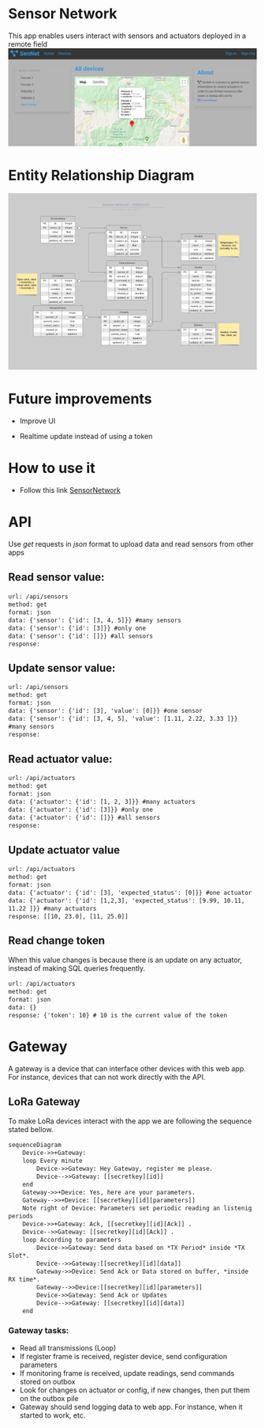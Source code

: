 # Sensor Network

This app enables users interact with sensors and actuators deployed in a remote field
![Screenshot](./docs/screenshot.png)

# Entity Relationship Diagram 

![Entity Relationship diagram](./docs/erd.png)

# Future improvements

* Improve UI

* Realtime update instead of using a token

# How to use it

* Follow this link [SensorNetwork](https://sensor-network-lora.herokuapp.com)

# API

Use *get* requests in *json* format to upload data and read sensors from other apps 

## Read sensor value:
```
url: /api/sensors
method: get
format: json
data: {'sensor': {'id': [3, 4, 5]}} #many sensors
data: {'sensor': {'id': [3]}} #only one
data: {'sensor': {'id': []}} #all sensors 
response:
```

## Update sensor value:
```
url: /api/sensors
method: get
format: json
data: {'sensor': {'id': [3], 'value': [0]}} #one sensor
data: {'sensor': {'id': [3, 4, 5], 'value': [1.11, 2.22, 3.33 ]}} #many sensors
response:
```

## Read actuator value:
```
url: /api/actuators
method: get
format: json
data: {'actuator': {'id': [1, 2, 3]}} #many actuators
data: {'actuator': {'id': [3]}} #only one
data: {'actuator': {'id': []}} #all sensors
response:
```

## Update actuator value
```
url: /api/actuators
method: get
format: json
data: {'actuator': {'id': [3], 'expected_status': [0]}} #one actuator
data: {'actuator': {'id': [1,2,3], 'expected_status': [9.99, 10.11, 11.22 ]}} #many actuators
response: [[10, 23.0], [11, 25.0]]
```

## Read change token
When this value changes is because there is an update on any actuator, instead of making SQL queries frequently.
```
url: /api/actuators
method: get
format: json
data: {}
response: {'token': 10} # 10 is the current value of the token
```
# Gateway
A gateway is a device that can interface other devices with this web app. For instance, devices that can not work directly with the API.

## LoRa Gateway
To make LoRa devices interact with the app we are following the sequence stated bellow.
```mermaid
sequenceDiagram
    Device->>+Gateway: 
    loop Every minute
        Device->>Gateway: Hey Gateway, register me please.
        Device-->>Gateway: [[secretkey][id]]
    end
    Gateway->>+Device: Yes, here are your parameters.
    Gateway-->>+Device: [[secretkey][id][parameters]]
    Note right of Device: Parameters set periodic reading an listenig periods
    Device->>+Gateway: Ack, [[secretkey][id][Ack]] .
    Device-->>Gateway: [[secretkey][id][Ack]] .
    loop According to parameters
        Device->>Gateway: Send data based on *TX Period* inside *TX Slot*.
        Device-->>Gateway:[[secretkey][id][data]]
        Gateway->>Device: Send Ack or Data stored on buffer, *inside RX time*. 
        Gateway-->>Device:[[secretkey][id][parameters]]
        Device->>Gateway: Send Ack or Updates
        Device-->>Gateway: [[secretkey][id][data]]
    end
```
### Gateway tasks:
* Read all transmissions (Loop)
* If register frame is received, register device, send configuration parameters
* If monitoring frame is received, update readings, send commands stored on outbox
* Look for changes on actuator or config, if new changes, then put them on the outbox pile
* Gateway should send logging data to web app. For instance, when it started to work, etc.